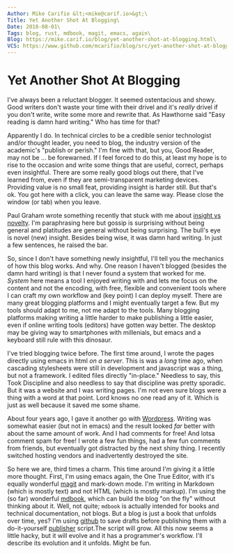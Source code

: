 ```yaml
---
Author: Mike Carifio &lt;<mike@carif.io>&gt;\
Title: Yet Another Shot At Blogging\
Date: 2018-08-01\
Tags: blog, rust, mdbook, magit, emacs, again\
Blog: https://mike.carif.io/blog/yet-another-shot-at-blogging.html\
VCS: https://www.github.com/mcarifio/blog/src/yet-another-shot-at-blogging.md
---
```


# Yet Another Shot At Blogging

I've always been a reluctant blogger. It seemed ostentacious and showy. Good writers don't waste your time with their drivel and it's _really_ drivel if you don't write, 
write some more and rewrite that. As Hawthorne said "Easy reading is damn hard writing." Who has time for that? 

Apparently I do. In technical circles to be a credible senior technologist and/or thought leader, you need to blog, the industry version of the academic's "publish or perish." I'm fine with that, 
but you, Good Reader, may not be ... be forewarned. If I feel forced to do this, at least my hope is to rise to the occasion and write some things that are useful,
correct, perhaps even insightful. There are some really good blogs out there, that I've learned from, even if they are semi-transparent marketing devices. Providing value is no small feat, providing
insight is harder still. But that's ok. You got here with a click, you can leave the same way. Please close the window (or tab) when you leave.

Paul Graham wrote something recently that stuck with me about [insight vs novelty](http://www.paulgraham.com/sun.html). I'm paraphrasing here but gossip is surprising without being general and 
platitudes are general without being surprising. The bull's eye is novel (new) insight. Besides being wise, it was damn hard writing. In just a few sentences, he raised the bar.

So, since I don't have something newly insightful, I'll tell you the mechanics of how this blog works. And why. One reason I haven't blogged (besides the damn hard writing) is that I never found a system that worked for me.
_System_ here means a tool I enjoyed writing with and lets me focus on the content and not the encoding, with free, flexible and convenient tools where I can craft my own workflow and (key point) I can deploy myself. There
are many great blogging platforms and I might eventually target a few. But my tools should adapt to me, not me adapt to the tools. Many blogging platforms making writing a little harder to make publishing a little easier, even if
online writing tools (editors) have gotten way better. The desktop may be giving way to smartphones with millenials, but emacs and a keyboard still rule with this dinosaur.

I've tried blogging twice before. The first time around, I wrote the pages directly using emacs in html _on a server_. This is was a _long_ time ago, when cascading stylesheets were still in development and javascript was a thing, but not a framework.
I edited files directly "in-place." Needless to say, this Took Discipline and also needless to say that discipline was pretty sporadic. But it was a website and I was writing pages. I'm not even sure blogs were a thing with a word at that point.
Lord knows no one read any of it. Which is just as well because it saved me some shame.

About four years ago, I gave it another go with [Wordpress](https://www.wordpress.com/). Writing was somewhat easier (but not in emacs) and the result looked _far_ better with about the same amount of work. 
And I had comments for free! And lotsa comment spam for free! I wrote a few fun things, had a few fun comments from friends, but eventually got distracted by the next shiny thing. I recently switched hosting vendors and inadvertently destroyed
the site.

So here we are, third times a charm. This time around I'm giving it a little more thought. First, I'm using emacs again, the One True Editor, with it's equally wonderful [magit](https://magit.vc/) and mark-down mode. 
I'm writing in Markdown (which is mostly text) and not HTML (which is mostly markup). I'm using the (so far) wonderful [mdbook](https://github.com/rust-lang-nursery/mdBook), which can build the blog "on the fly" without thinking about it.
Well, not quite; `mdbook` is actually intended for books and technical documentation, not blogs. But a blog is just a book that unfolds over time, yes?
I'm using [github](https://github.com/mcarifio/blog) to save drafts before publishing them with a do-it-yourself [publisher](https://github.com/mcarifio/blog/blob/master/bin/publish.sh) script.The script will grow.
All this now seems a little hacky, but it will evolve and it has a programmer's workflow. I'll describe its evolution and it unfolds. Might be fun.





